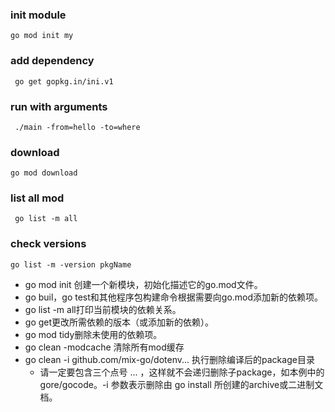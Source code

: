 ### init module
```shell
go mod init my
```

### add dependency
```
 go get gopkg.in/ini.v1
```

### run with arguments
```shell
 ./main -from=hello -to=where
```

### download 
```shell
go mod download
```

### list all mod
```shell
 go list -m all
```

### check versions 
```shell
go list -m -version pkgName
```
* go mod init 创建一个新模块，初始化描述它的go.mod文件。
* go buil，go test和其他程序包构建命令根据需要向go.mod添加新的依赖项。
* go list -m all打印当前模块的依赖关系。
* go get更改所需依赖的版本（或添加新的依赖）。
* go mod tidy删除未使用的依赖项。
* go clean -modcache  清除所有mod缓存
* go clean -i github.com/mix-go/dotenv... 执行删除编译后的package目录
  * 请一定要包含三个点号 ... ，这样就不会递归删除子package，如本例中的 gore/gocode。-i 参数表示删除由 go install 所创建的archive或二进制文档。






